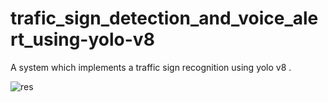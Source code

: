 # trafic_sign_detection_and_voice_alert_using-yolo-v8
A system which implements a traffic sign recognition  using yolo v8 .

![res](https://github.com/harisankarcd/trafic_sign_detection_and_voice_alert_using-yolo-v8/assets/104098753/1db0c60f-099c-4fc2-956e-fce87370188b)
